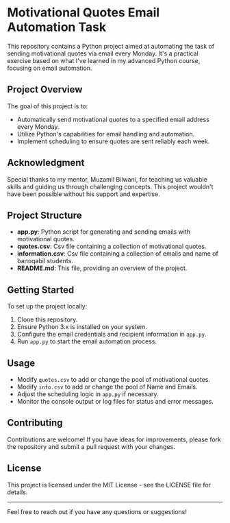 
# Motivational Quotes Email Automation Task

This repository contains a Python project aimed at automating the task of sending motivational quotes via email every Monday. It's a practical exercise based on what I've learned in my advanced Python course, focusing on email automation.

## Project Overview

The goal of this project is to:
- Automatically send motivational quotes to a specified email address every Monday.
- Utilize Python's capabilities for email handling and automation.
- Implement scheduling to ensure quotes are sent reliably each week.

## Acknowledgment

Special thanks to my mentor, Muzamil Bilwani, for teaching us valuable skills and guiding us through challenging concepts. This project wouldn't have been possible without his support and expertise.

## Project Structure

- **app.py**: Python script for generating and sending emails with motivational quotes.
- **quotes.csv**: Csv file containing a collection of motivational quotes.
- **information.csv**: Csv file containing a collection of emails and name of banoqabil students.
- **README.md**: This file, providing an overview of the project.

## Getting Started

To set up the project locally:

1. Clone this repository.
2. Ensure Python 3.x is installed on your system.
3. Configure the email credentials and recipient information in `app.py`.
4. Run `app.py` to start the email automation process.

## Usage

- Modify `quotes.csv` to add or change the pool of motivational quotes.
- Modify `info.csv` to add or change the pool of Name and Emails.
- Adjust the scheduling logic in `app.py` if necessary.
- Monitor the console output or log files for status and error messages.

## Contributing

Contributions are welcome! If you have ideas for improvements, please fork the repository and submit a pull request with your changes.

## License

This project is licensed under the MIT License - see the LICENSE file for details.

---

Feel free to reach out if you have any questions or suggestions!
